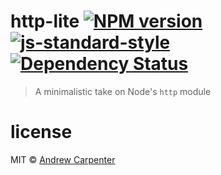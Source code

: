 # http-lite [![NPM version](https://badge.fury.io/js/http-lite.svg)](https://npmjs.org/package/http-lite)   [![js-standard-style](https://img.shields.io/badge/code%20style-standard-brightgreen.svg?style=flat)](https://github.com/feross/standard)   [![Dependency Status](https://dependencyci.com/github/doesdev/http-lite/badge)](https://dependencyci.com/github/doesdev/http-lite)

> A minimalistic take on Node's `http` module

# license

MIT © [Andrew Carpenter](https://github.com/doesdev)
